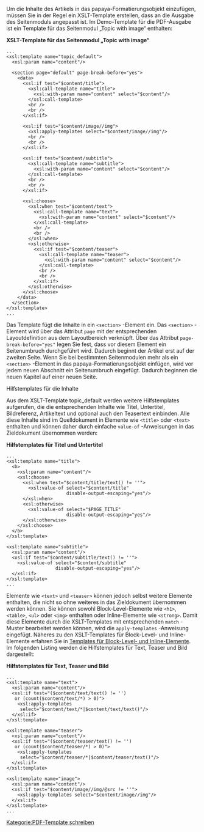 
Um die Inhalte des Artikels in das papaya-Formatierungsobjekt einzufügen, müssen Sie in der Regel ein XSLT-Template erstellen, dass an die Ausgabe des Seitenmoduls angepasst ist. Im Demo-Template für die PDF-Ausgabe ist ein Template für das Seitenmodul „Topic with image“ enthalten:

**XSLT-Template für das Seitenmodul „Topic with image“**

~~~~ {.xml}
...
<xsl:template name="topic_default">
  <xsl:param name="content"/>

  <section page="default" page-break-before="yes">
    <data>
      <xsl:if test="$content/title">
        <xsl:call-template name="title">
          <xsl:with-param name="content" select="$content"/>
        </xsl:call-template>
        <br />
        <br />
      </xsl:if>

      <xsl:if test="$content/image//img">
        <xsl:apply-templates select="$content/image//img"/>
        <br />
        <br />
      </xsl:if>

      <xsl:if test="$content/subtitle">
        <xsl:call-template name="subtitle">
          <xsl:with-param name="content" select="$content"/>
        </xsl:call-template>
        <br />
        <br />
      </xsl:if>

      <xsl:choose>
        <xsl:when test="$content/text">
          <xsl:call-template name="text">
            <xsl:with-param name="content" select="$content"/>
          </xsl:call-template>
          <br />
          <br />
        </xsl:when>
        <xsl:otherwise>
          <xsl:if test="$content/teaser">
            <xsl:call-template name="teaser">
              <xsl:with-param name="content" select="$content"/>
            </xsl:call-template>
            <br />
            <br />
          </xsl:if>
        </xsl:otherwise>
      </xsl:choose>
    </data>
  </section>
</xsl:template>
...
~~~~

Das Template fügt die Inhalte in ein `<section>` -Element ein. Das `<section>` -Element wird über das Attribut `page` mit der entsprechenden Layoutdefinition aus dem Layoutbereich verknüpft. Über das Attribut `page-break-before="yes"` legen Sie fest, dass vor diesem Element ein Seitenumbruch durchgeführt wird. Dadurch beginnt der Artikel erst auf der zweiten Seite. Wenn Sie bei bestimmten Seitenmodulen mehr als ein `<section>` -Element in das papaya-Formatierungsobjekt einfügen, wird vor jedem neuen Abschnitt ein Seitenumbruch eingefügt. Dadurch beginnen die neuen Kapitel auf einer neuen Seite.

Hilfstemplates für die Inhalte

Aus dem XSLT-Template topic_default werden weitere Hilfstemplates aufgerufen, die die entsprechenden Inhalte wie Titel, Untertitel, Bildreferenz, Artikeltext und optional auch den Teasertext einbinden. Alle diese Inhalte sind im Quelldokument in Elemente wie `<title>` oder `<text>` enthalten und können daher durch einfache `value-of` -Anweisungen in das Zieldokument übernommen werden:

**Hilfstemplates für Titel und Untertitel**

~~~~ {.xml}
...
<xsl:template name="title">
  <b>
    <xsl:param name="content"/>
    <xsl:choose>
      <xsl:when test="$content/title/text() != ''">
        <xsl:value-of select="$content/title"
                      disable-output-escaping="yes"/>
      </xsl:when>
      <xsl:otherwise>
        <xsl:value-of select="$PAGE_TITLE"
                      disable-output-escaping="yes"/>
      </xsl:otherwise>
    </xsl:choose>
  </b>
</xsl:template>

<xsl:template name="subtitle">
  <xsl:param name="content"/>
  <xsl:if test="$content/subtitle/text() != ''">
    <xsl:value-of select="$content/subtitle"
                  disable-output-escaping="yes"/>
  </xsl:if>
</xsl:template>
...
~~~~

Elemente wie `<text>` und `<teaser>` können jedoch selbst weitere Elemente enthalten, die nicht so ohne weiteres in das Zieldokument übernommen werden können. Sie können sowohl Block-Level-Elemente wie `<h1>`, `<table>`, `<ul>` oder `<img>` enthalten oder Inline-Elemente wie `<strong>`. Damit diese Elemente durch die XSLT-Templates mit entsprechenden `match` -Muster bearbeitet werden können, wird die `apply-templates` -Anweisung eingefügt. Näheres zu den XSLT-Templates für Block-Level- und Inline-Elemente erfahren Sie in [Templates für Block-Level- und Inline-Elemente](Templates_für_Block-Level-_und_Inline-Elemente.md). Im folgenden Listing werden die Hilfstemplates für Text, Teaser und Bild dargestellt:

**Hilfstemplates für Text, Teaser und Bild**

~~~~ {.xml}
...
<xsl:template name="text">
  <xsl:param name="content"/>
  <xsl:if test="($content/text/text() != '')
   or (count($content/text/*) > 0)">
    <xsl:apply-templates
     select="$content/text/*|$content/text/text()"/>
  </xsl:if>
</xsl:template>

<xsl:template name="teaser">
  <xsl:param name="content"/>
  <xsl:if test="($content/teaser/text() != '')
   or (count($content/teaser/*) > 0)">
    <xsl:apply-templates
     select="$content/teaser/*|$content/teaser/text()"/>
  </xsl:if>
</xsl:template>

<xsl:template name="image">
  <xsl:param name="content"/>
  <xsl:if test="$content/image//img/@src != ''">
    <xsl:apply-templates select="$content/image//img"/>
  </xsl:if>
</xsl:template>
...
~~~~

[Kategorie:PDF-Template schreiben](../export_de/Kategorie:PDF-Template_schreiben.md)
